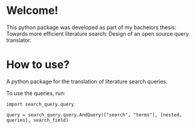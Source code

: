 #  Welcome!

This python package was developed as part of my bachelors thesis: Towards more efficient literature search: Design of an open source query translator.


# How to use?

A python package for the translation of literature search queries.

To use the queries, run:

```
import search_query.query

query = search_query.query.AndQuery(["search", "terms"], [nested, queries], search_field)

```
